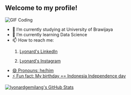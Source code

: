 ## Welcome to my profile!

![GIF Coding](https://i.redd.it/a6uodmc237391.gif)
<br>
- 🔭 I’m currently studying at University of Brawijaya
- 🌱 I’m currently learning Data Science
- 📫 How to reach me:
  1. <p><a href='https://www.linkedin.com/in/lyonard-gemilang'>Lyonard's LinkedIn</p>
  2. <p><a href='https://www.instagram.com/lyonardgemilang/'>Lyonard's Instagram</p>
- 😄 Pronouns: he/him
- ⚡ Fun fact: My birthday == Indonesia Independence day
  
<img src="https://github-readme-stats.vercel.app/api/top-langs/?username=lyonardgemilang&theme=default&show_icons=true&hide_border=true&layout=compact" alt="lyonardgemilang's GitHub Stats" />
